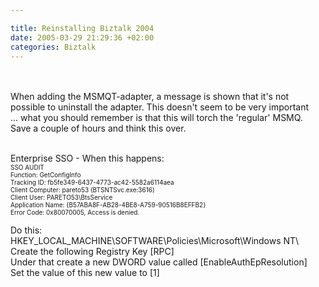 ```yaml
---

title: Reinstalling Biztalk 2004
date: 2005-03-29 21:29:36 +02:00
categories: Biztalk
---
```

<P dir=ltr style="MARGIN-RIGHT: 0px"><post><BR><note_to_self><BR>When adding the MSMQT-adapter, a message is shown that it's not possible to uninstall the adapter. This doesn't seem to be very important ... what you should remember is that this will torch the 'regular' MSMQ. Save a couple of hours and think this over.<BR></note_to_self></P>
<P dir=ltr style="MARGIN-RIGHT: 0px"><note_to_self><BR>Enterprise SSO - When this happens:<BR><FONT size=1>SSO AUDIT<BR>Function: GetConfigInfo<BR>Tracking ID: fb5fe349-6437-4773-ac42-5582a6114aea<BR>Client Computer: pareto53 (BTSNTSvc.exe:3616)<BR>Client User: PARETO53\BtsService<BR>Application Name: {B57ABA8F-AB28-4BE8-A759-90516B8EFFB2}<BR>Error Code: 0x80070005, Access is denied.</P>
<P dir=ltr style="MARGIN-RIGHT: 0px"></FONT>Do this:<BR>HKEY_LOCAL_MACHINE\SOFTWARE\Policies\Microsoft\Windows NT\<BR>Create the following Registry Key [RPC]<BR>Under that create a new DWORD value called [EnableAuthEpResolution]<BR>Set the value of this new value to [1]<BR><BR></note_to_self><BR></post></P>
